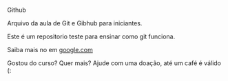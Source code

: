Github 

Arquivo da aula de Git e Gibhub para iniciantes.

Este é um repositorio teste para ensinar como git funciona.

Saiba mais no em [google.com](http://www.google.com)

Gostou do curso? Quer mais? Ajude com uma doação, até um café é válido (:

